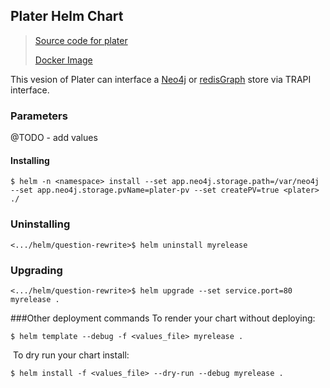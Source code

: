 Plater Helm Chart
---
> [Source code for plater](https://github.com/TranslatorIIPrototypes/KITCHEN/tree/master/KITCHEN/PLATER)
>
> [Docker Image](https://hub.docker.com/repository/docker/renciorg/plater)

This vesion of Plater can interface a [Neo4j](https://neo4j.com) or [redisGraph](https://redislabs.com/modules/redis-graph/) 
store via TRAPI interface.

### Parameters

@TODO - add values

#### Installing 
```shell script
$ helm -n <namespace> install --set app.neo4j.storage.path=/var/neo4j  --set app.neo4j.storage.pvName=plater-pv --set createPV=true <plater>  ./
```

### Uninstalling
```shell script
<.../helm/question-rewrite>$ helm uninstall myrelease
```

### Upgrading
```shell script
<.../helm/question-rewrite>$ helm upgrade --set service.port=80 myrelease . 
```


###Other deployment commands
To render your chart without deploying:
 
```shell script
$ helm template --debug -f <values_file> myrelease .
```
​
To dry run your chart install: 
```console
$ helm install -f <values_file> --dry-run --debug myrelease .
```

 